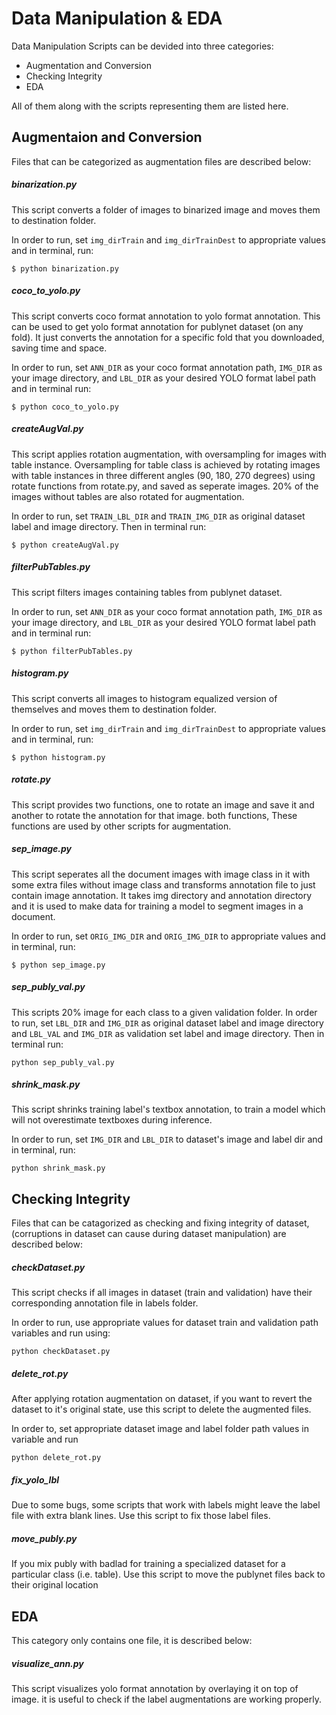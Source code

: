 # Data Manipulation & EDA

Data Manipulation Scripts can be devided into three categories:

* Augmentation and Conversion
* Checking Integrity
* EDA

All of them along with the scripts representing them are listed here.

## Augmentaion and Conversion

Files that can be categorized as augmentation files are described below:

##### binarization.py

This script converts a folder of images to binarized image and moves them to destination folder. 

In order to run, set `img_dirTrain` and `img_dirTrainDest` to appropriate values and in terminal, run:

```
$ python binarization.py
```

##### coco_to_yolo.py

This script converts coco format annotation to yolo format annotation. This can be used to get yolo format annotation for publynet dataset (on any fold). It just converts the annotation for a specific fold that you downloaded, saving time and space.

In order to run, set  `ANN_DIR` as your coco format annotation path, `IMG_DIR` as your image directory, and `LBL_DIR` as your desired YOLO format label path and in terminal run:

```
$ python coco_to_yolo.py
```

##### createAugVal.py

This script applies rotation augmentation, with oversampling for images with table instance. Oversampling for table class is achieved by rotating images with table instances in three different angles (90, 180, 270 degrees) using rotate functions from rotate.py, and saved as seperate images. 20% of the images without tables are also rotated for augmentation.

In order to run, set `TRAIN_LBL_DIR` and `TRAIN_IMG_DIR` as original dataset label and image directory. Then in terminal run:

```
$ python createAugVal.py
```

##### filterPubTables.py

This script filters images containing tables from publynet dataset. 

In order to run, set  `ANN_DIR` as your coco format annotation path, `IMG_DIR` as your image directory, and `LBL_DIR` as your desired YOLO format label path and in terminal run:

```
$ python filterPubTables.py
```

##### histogram.py

This script converts all images to histogram equalized version of themselves and moves them to destination folder.

In order to run, set `img_dirTrain` and `img_dirTrainDest` to appropriate values and in terminal, run:

```
$ python histogram.py
```

##### rotate.py

This script provides two functions, one to rotate an image and save it and another to rotate the annotation for that image. both functions, These functions are used by other scripts for augmentation.

##### sep_image.py

This script seperates all the document images with image class in it with some extra files without image class and transforms annotation file to just contain image annotation. It takes img directory and annotation directory and it is used to make data for training a model to segment images in a document.

In order to run, set `ORIG_IMG_DIR` and `ORIG_IMG_DIR` to appropriate values and in terminal, run:

```
$ python sep_image.py
```

##### sep_publy_val.py

This scripts 20% image for each class to a given validation folder.
In order to run, set `LBL_DIR` and `IMG_DIR` as original dataset label and image directory and `LBL_VAL` and `IMG_DIR` as validation set label and image directory. Then in terminal run:

```
python sep_publy_val.py
```

##### shrink_mask.py

This script shrinks training label's textbox annotation, to train a model which will not overestimate textboxes during inference.

In order to run, set `IMG_DIR` and `LBL_DIR` to dataset's image and label dir and in terminal, run:

```
python shrink_mask.py
```


## Checking Integrity

Files that can be catagorized as checking and fixing integrity of dataset, (corruptions in dataset can cause during dataset manipulation) are described below:

##### checkDataset.py

This script checks if all images in dataset (train and validation) have their corresponding annotation file in labels folder.

In order to run, use appropriate values for dataset train and validation path variables and run using:

```
python checkDataset.py
```

##### delete_rot.py

After applying rotation augmentation on dataset, if you want to revert the dataset to it's original state, use this script to delete the augmented files.

In order to, set appropriate dataset image and label folder path values in variable and run

```
python delete_rot.py
```

##### fix_yolo_lbl

Due to some bugs, some scripts that work with labels might leave the label file with extra blank lines. Use this script to fix those label files.

##### move_publy.py

If you mix publy with badlad for training a specialized dataset for a particular class (i.e. table). Use this script to move the publynet files back to their original location


## EDA

This category only contains one file, it is described below:

##### visualize_ann.py

This script visualizes yolo format annotation by overlaying it on top of image. it is useful to check if the label augmentations are working properly.
